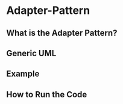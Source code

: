 # Adapter-Pattern

## What is the Adapter Pattern?

## Generic UML

## Example

## How to Run the Code
